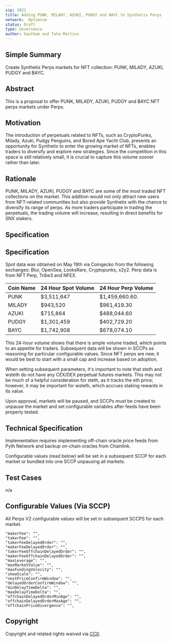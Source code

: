 ```yaml
---
sip: 2022
title: Adding PUNK, MILADY, AZUKI, PUDGY and BAYC to Synthetix Perps 
network:  Optimism
status: Draft
type: Governance
author: Gautham and Tata Martins
---
```


## Simple Summary

Create Synthetix Perps markets for NFT collection: PUNK, MILADY, AZUKI, PUDGY and BAYC.

## Abstract

This is a proposal to offer PUNK, MILADY, AZUKI, PUDGY and BAYC NFT perps markets under Perps.

## Motivation

The introduction of perpetuals related to NFTs, such as CryptoPunks, Milady, Azuki, Pudgy Penguins, and Bored Ape Yacht Club, presents an opportunity for Synthetix to enter the growing market of NFTs, enables traders to diversify and explore new strategies. Since the competition in this space is still relatively small, it is crucial to capture this volume sooner rather than later.

## Rationale

PUNK, MILADY, AZUKI, PUDGY and BAYC are some of the most traded NFT collections on the market. This addition would not only attract new users from NFT-related communities but also provide Synthetix with the chance to diversify its range of perps. As more traders participate in trading the perpetuals, the trading volume will increase, resulting in direct benefits for SNX stakers.
## Specification

## Specification

Spot data was obtained on May 19th via Coingecko from the following exchanges: Blur, OpenSea, LooksRare, Cryptopunks, x2y2. Perp data is from NFT Perp, Tribe3 and NFEX.

| Coin Name 	|  24 Hour Spot Volume | 24 Hour Perp Volume |
|-----------	|--------------------  | ------------------  |
| PUNK       	| $3,511,647 	       | $1,459,660.60.      |
| MILADY        | $943,520 	           | $961,419.30         |
| AZUKI         | $715,864             | $488,044.60         |
| PUDGY         | $1,301,459           | $402,729.20         |
| BAYC          | $1,742,908           | $678,074.10         |

This 24-hour volume shows that there is ample volume traded, which points to an appetite for traders. Subsequent data will be shown in SCCPs as reasoning for particular configurable values. Since NFT perps are new, it would be best to start with a small cap and increase based on adoption. 

When setting subsequent parameters, it's important to note that steth and wsteth do not have any CEX/DEX perpetual futures markets. This may not be much of a helpful consideration for steth, as it tracks the eth price; however, it may be important for wsteth, which accrues staking rewards in its value.

Upon approval, markets will be paused, and SCCPs must be created to unpause the market and set configurable variables after feeds have been properly tested.

## Technical Specification

Implementation requires implementing off-chain oracle price feeds from Pyth Network and backup on-chain oracles from Chainlink.

Configurable values (read below) will be set in a subsequent SCCP for each market or bundled into one SCCP unpausing all markets.

## Test Cases

n/a

## Configurable Values (Via SCCP)

All Perps V2 configurable values will be set in subsequent SCCPS for each market.

    "makerFee": "",
    "takerFee": "",
    "takerFeeDelayedOrder": "",
    "makerFeeDelayedOrder": "",
    "takerFeeOffchainDelayedOrder": "",
    "makerFeeOffchainDelayedOrder": "",
    "maxLeverage": "",
    "maxMarketValue": "",
    "maxFundingVelocity": "",
    "skewScale": "",
    "nextPriceConfirmWindow": "",
    "delayedOrderConfirmWindow": "",
    "minDelayTimeDelta": "",
    "maxDelayTimeDelta": "",
    "offchainDelayedOrderMinAge": "",
    "offchainDelayedOrderMaxAge": "",
    "offchainPriceDivergence": "",

## Copyright

Copyright and related rights waived via [CC0](https://creativecommons.org/publicdomain/zero/1.0/).


